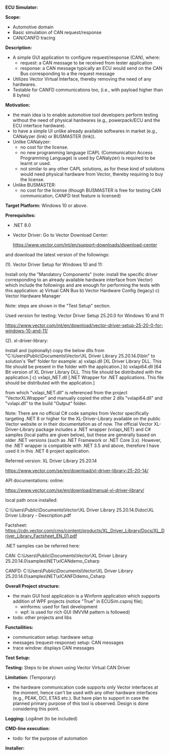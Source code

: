 **ECU Simulator:**

**Scope:**
- Automotive domain
- Basic simulation of CAN request/response
- CAN/CANFD tracing

**Description:**
- A simple GUI application to configure request/response (CAN), where:
    - request: a CAN message to be received from tester application
    - response: a CAN message typically an ECU would send on the CAN Bus corresponding to a the request message
- Utilizes Vector Virtual Interface, thereby removing the need of any hardwares.
- Testable for CANFD communications too, (i.e., with payload higher than 8 bytes)

**Motivation:**
- the main idea is to enable automotive tool developers perform testing without the need of physical hardwares (e.g., powerpack/ECU and the ECU interface hardware).
- to have a simple UI unlike already available softwares in market (e.g., CANalyzer (link) or BUSMASTER (link)).
- Unlike CANalyzer:
    - no cost for the license.
    - no new programming language (CAPL (Communication Access Programming Language) is used by CANalyzer) is required to be learnt or used.
    - not similar to any other CAPL solutions, as for these kind of solutions would need physical hardware from Vector, thereby requiring to buy the license.
- Unlike BUSMASTER:
    - no cost for the license (though BUSMASTER is free for testing CAN communication, CANFD test feature is licensed)  


**Target Platform:**
Windows 10 or above.

**Prerequisites:**
- .NET 8.0
- Vector Driver: Go to Vector Download Center:
  
  https://www.vector.com/int/en/support-downloads/download-center
  
and download the latest version of the followings:

(1). Vector Driver Setup for Windows 10 and 11:

Install only the "Mandatory Components" (note: install the specific driver corresponding to an already available hardware interface from Vector) which include the followings and are enough for performing the tests with this application:
	a) Virtual CAN Bus
	b) Vector Hardware Config (legacy)
	c) Vector Hardware Manager

Note: steps are shown in the "Test Setup" section.

Used version for testing: Vector Driver Setup 25.20.0 for Windows 10 and 11

https://www.vector.com/int/en/download/vector-driver-setup-25-20-0-for-windows-10-and-11/

(2). xl-driver-library:

Install and (optionally) copy the below dlls from "C:\Users\Public\Documents\Vector\XL Driver Library 25.20.14.0\bin" to solution's 'Ref' folder for example:
a) vxlapi.dll [XL Driver Library DLL. This file should be present in the folder with the application.]
b) vxlapi64.dll [64 Bit version of XL Driver Library DLL. This file should be distributed with the application.]
c) vxlapi_NET.dll [.NET Wrapper for .NET applications. This file should be distributed with the application.]

from which "vxlapi_NET.dll" is referenced from the project "VectorXLWrapper" and manually copied the other 2 dlls "vxlapi64.dll" and "vxlapi.dll" to the build "Output" folder.

Note: There are no official C# code samples from Vector specifically targeting .NET 8 or higher for the XL-Driver-Library available on the public Vector website or in their documentation as of now. The official Vector XL-Driver-Library package includes a .NET wrapper (vxlapi_NET) and C# samples (local paths are given below), but these are generally based on older .NET versions (such as .NET Framework or .NET Core 3.x). However, the .NET wrapper is compatible with .NET 3.5 and above, therefore I have used it in this .NET 8 project application.

Referred version: XL Driver Library 25.20.14

https://www.vector.com/se/en/download/xl-driver-library-25-20-14/

API documentations: 
online: 

https://www.vector.com/se/en/download/manual-xl-driver-library/

local path once installed: 

C:\Users\Public\Documents\Vector\XL Driver Library 25.20.14.0\doc\XL Driver Library - Description.pdf

Factsheet: https://cdn.vector.com/cms/content/products/XL_Driver_Library/Docs/XL_Driver_Library_Factsheet_EN_01.pdf

.NET samples can be referred here:

CAN: C:\Users\Public\Documents\Vector\XL Driver Library 25.20.14.0\samples\NET\xlCANdemo_Csharp

CANFD: C:\Users\Public\Documents\Vector\XL Driver Library 25.20.14.0\samples\NET\xlCANFDdemo_Csharp


**Overall Project structure:**
- the main GUI host application is a Winform application which supports addition of WPF projects (notice "<UseWPF>True</UseWPF>" in ECUSim.csproj file);
	- winforms: used for fast development
	- wpf: is used for rich GUI (MVVM pattern is followed)
- todo: other projects and libs

**Functailities:**
 - communication setup: hardware setup
 - messages (request-response) setup: CAN messages
 - trace window: displays CAN messages

**Test Setup:**

**Testing:**
Steps to be shown using Vector Virtual CAN Driver

**Limitation:** (Temporary)
 - the hardware communication code supports only Vector interfaces at the moment, hence can't be used with any other hardware interfaces (e.g., PEAK, DCI, ETAS etc.). But have plan to support in case the planned primary purpose of this tool is observed. Design is done considering this point.
 
**Logging:**
Log4net (to be included)

**CMD-line execution:**
- todo: for the purpose of automation

**Installer:**
